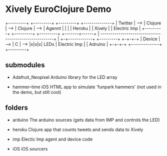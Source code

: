 
# Xively EuroClojure Demo

+---------+     +---------+     +---------+     +--------------+
| Twitter | --> | Clojure | --> | Clojure | --> | Agennt       |
|         |     | Heroku  |     | Xively  |     | Electric Imp |
+---------+     +---------+     +---------+     +-------+------+
                                                        |
  ------------------------------------------------------+
  |
+-+------------+     +---------+     +-+-+-+
| Device       | --> | C       | --> |x|o|x| LEDs
| Electric Imp |     | Adruino |     +-+-+-+
+--------------+     +---------+

## submodules

* Adafruit_Neopixel
Arduino library for the LED array

* hammer-time
iOS HTML app to simulate 'funpark hammers' (not used in the demo, but still cool)

## folders

* arduino
The arduino sources (gets data from IMP and controls the LED)

* heroku
Clojure app that counts tweets and sends data to Xively

* imp
Electic Imp agent and device code

* iOS
iOS sourcers
